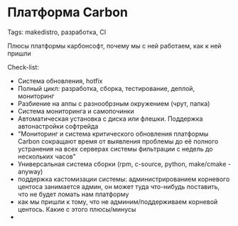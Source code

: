 # Платформа Carbon
Tags: makedistro, разработка, CI

Плюсы платформы карбонсофт, почему мы с ней работаем, как к ней пришли



Check-list:

 - Система обновления, hotfix
 - Полный цикл: разработка, сборка, тестирование, деплой, мониторинг
 - Разбиение на аппы с разнообрзным окружением (чрут, папка)
 - Система мониторинга и самопочинки
 - Автоматическая установка с диска или флешки. Поддержка автонастройки софтрейда
 - "Мониторинг и система критического обновления платформы Carbon сокращают время от выявления проблемы до её полного устранения на всех серверах системы фильтрации с недель до нескольких часов"
 - Универсальная система сборки (rpm, c-source, python, make/cmake - anyway)
 - поддержка кастомизации системы: администрированием корневого центоса занимается админ, он может туда что-нибудь поставить, что не будет ломать нам платформу
 - как мы пришли к тому, что не админим/поддерживаем корневой центось. Какие с этого плюсы/минусы
 - 